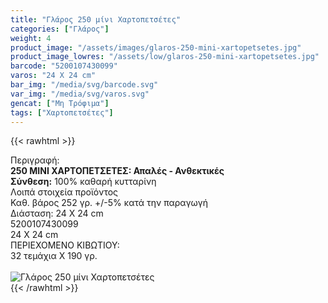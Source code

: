 ```yaml
---
title: "Γλάρος 250 μίνι Χαρτοπετσέτες"
categories: ["Γλάρος"]
weight: 4
product_image: "/assets/images/glaros-250-mini-xartopetsetes.jpg"
product_image_lowres: "/assets/low/glaros-250-mini-xartopetsetes.jpg"
barcode: "5200107430099"
varos: "24 Χ 24 cm"
bar_img: "/media/svg/barcode.svg"
var_img: "/media/svg/varos.svg"
gencat: ["Μη Τρόφιμα"]
tags: ["Χαρτοπετσέτες"]
---
```

{{< rawhtml >}}

<div class="sload199"><div class="product"><div id="sistatika">Περιγραφή:</div><div class="alltext"><b>250 ΜΙΝΙ ΧΑΡΤΟΠΕΤΣΕΤΕΣ: Απαλές - Ανθεκτικές</b><br><b>Σύνθεση:</b> 100% καθαρή κυτταρίνη<br></div><div id="loipa">Λοιπά στοιχεία προϊόντος</div><div class="alltext">Καθ. βάρος 252 γρ. +/-5% κατά την παραγωγή<br>Διάσταση: 24 Χ 24 cm</div><div id="barcode"><div id="barimage1"></div><span id="bartext">5200107430099</span></div><div id="varos"><div id="dimimg"></div><span id="varostext">24 Χ 24 cm</span></div><div id="kivotio">ΠΕΡΙΕΧΟΜΕΝΟ ΚΙΒΩΤΙΟΥ:<br>32 τεμάχια Χ 190 γρ.</div><br><div class="pimg"><img alt="Γλάρος 250 μίνι Χαρτοπετσέτες" title="Γλάρος 250 μίνι Χαρτοπετσέτες" src="/assets/images/glaros-250-mini-xartopetsetes.jpg"></div></div></div>
{{< /rawhtml >}}


